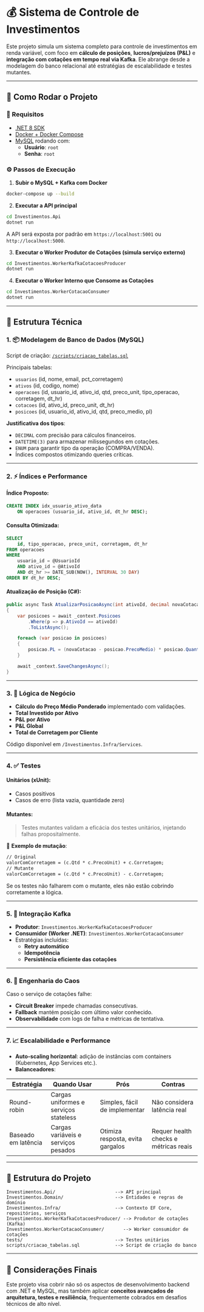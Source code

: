 # 💰 Sistema de Controle de Investimentos

Este projeto simula um sistema completo para controle de investimentos em renda variável, com foco em **cálculo de posições**, **lucros/prejuízos (P&L)** e **integração com cotações em tempo real via Kafka**. Ele abrange desde a modelagem do banco relacional até estratégias de escalabilidade e testes mutantes.

---

## 🚀 Como Rodar o Projeto

### 🧱 Requisitos

- [.NET 8 SDK](https://dotnet.microsoft.com/en-us/download)
- [Docker + Docker Compose](https://www.docker.com/)
- [MySQL](https://www.mysql.com/) rodando com:
  - **Usuário**: `root`
  - **Senha**: `root`

### ⚙️ Passos de Execução

1. **Subir o MySQL + Kafka com Docker**

```bash
docker-compose up --build
```

2. **Executar a API principal**

```bash
cd Investimentos.Api
dotnet run
```

A API será exposta por padrão em `https://localhost:5001` ou `http://localhost:5000`.

3. **Executar o Worker Produtor de Cotações (simula serviço externo)**

```bash
cd Investimentos.WorkerKafkaCotacoesProducer
dotnet run
```

4. **Executar o Worker Interno que Consome as Cotações**

```bash
cd Investimentos.WorkerCotacaoConsumer
dotnet run
```

---

## 🧠 Estrutura Técnica

### 1. 📦 Modelagem de Banco de Dados (MySQL)

Script de criação: [`/scripts/criacao_tabelas.sql`](scripts/criacao_tabelas.sql)

Principais tabelas:

- `usuarios` (id, nome, email, pct_corretagem)
- `ativos` (id, codigo, nome)
- `operacoes` (id, usuario_id, ativo_id, qtd, preco_unit, tipo_operacao, corretagem, dt_hr)
- `cotacoes` (id, ativo_id, preco_unit, dt_hr)
- `posicoes` (id, usuario_id, ativo_id, qtd, preco_medio, pl)

**Justificativa dos tipos**:
- `DECIMAL` com precisão para cálculos financeiros.
- `DATETIME(3)` para armazenar milissegundos em cotações.
- `ENUM` para garantir tipo da operação (COMPRA/VENDA).
- Índices compostos otimizando queries críticas.

---

### 2. ⚡ Índices e Performance

#### Índice Proposto:
```sql
CREATE INDEX idx_usuario_ativo_data
    ON operacoes (usuario_id, ativo_id, dt_hr DESC);
```

#### Consulta Otimizada:
```sql
SELECT 
    id, tipo_operacao, preco_unit, corretagem, dt_hr
FROM operacoes
WHERE 
    usuario_id = @UsuarioId
    AND ativo_id = @AtivoId
    AND dt_hr >= DATE_SUB(NOW(), INTERVAL 30 DAY)
ORDER BY dt_hr DESC;
```

#### Atualização de Posição (C#):
```csharp
public async Task AtualizarPosicaoAsync(int ativoId, decimal novaCotacao)
{
    var posicoes = await _context.Posicoes
        .Where(p => p.AtivoId == ativoId)
        .ToListAsync();

    foreach (var posicao in posicoes)
    {
        posicao.PL = (novaCotacao - posicao.PrecoMedio) * posicao.Quantidade;
    }

    await _context.SaveChangesAsync();
}
```

---

### 3. 🧮 Lógica de Negócio

- **Cálculo do Preço Médio Ponderado** implementado com validações.
- **Total Investido por Ativo**
- **P&L por Ativo**
- **P&L Global**
- **Total de Corretagem por Cliente**

Código disponível em `/Investimentos.Infra/Services`.

---

### 4. ✅ Testes

#### Unitários (xUnit):
- Casos positivos
- Casos de erro (lista vazia, quantidade zero)

#### Mutantes:
> Testes mutantes validam a eficácia dos testes unitários, injetando falhas propositalmente.

🧪 **Exemplo de mutação**:
```diff
// Original
valorComCorretagem = (c.Qtd * c.PrecoUnit) + c.Corretagem;
// Mutante
valorComCorretagem = (c.Qtd * c.PrecoUnit) - c.Corretagem;
```

Se os testes não falharem com o mutante, eles não estão cobrindo corretamente a lógica.

---

### 5. 🔁 Integração Kafka

- **Produtor**: `Investimentos.WorkerKafkaCotacoesProducer`
- **Consumidor (Worker .NET)**: `Investimentos.WorkerCotacaoConsumer`
- Estratégias incluídas:
  - **Retry automático**
  - **Idempotência**
  - **Persistência eficiente das cotações**

---

### 6. 🧯 Engenharia do Caos

Caso o serviço de cotações falhe:
- **Circuit Breaker** impede chamadas consecutivas.
- **Fallback** mantém posição com último valor conhecido.
- **Observabilidade** com logs de falha e métricas de tentativa.

---

### 7. 📈 Escalabilidade e Performance

- **Auto-scaling horizontal**: adição de instâncias com containers (Kubernetes, App Services etc.).
- **Balanceadores**:

| Estratégia          | Quando Usar                           | Prós                                   | Contras                                |
|---------------------|---------------------------------------|----------------------------------------|----------------------------------------|
| Round-robin         | Cargas uniformes e serviços stateless | Simples, fácil de implementar          | Não considera latência real            |
| Baseado em latência | Cargas variáveis e serviços pesados   | Otimiza resposta, evita gargalos       | Requer health checks e métricas reais  |

---

## 📁 Estrutura do Projeto

```plaintext
Investimentos.Api/                      --> API principal
Investimentos.Domain/                   --> Entidades e regras de domínio
Investimentos.Infra/                    --> Contexto EF Core, repositórios, serviços
Investimentos.WorkerKafkaCotacoesProducer/ --> Produtor de cotações (Kafka)
Investimentos.WorkerCotacaoConsumer/       --> Worker consumidor de cotações
tests/                                  --> Testes unitários
scripts/criacao_tabelas.sql             --> Script de criação do banco
```

---

## 📌 Considerações Finais

Este projeto visa cobrir não só os aspectos de desenvolvimento backend com .NET e MySQL, mas também aplicar **conceitos avançados de arquitetura, testes e resiliência**, frequentemente cobrados em desafios técnicos de alto nível.
